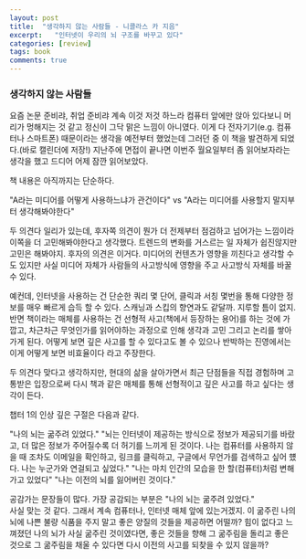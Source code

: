 ```yaml
---
layout: post
title:  "생각하지 않는 사람들 - 니콜라스 카 지음"
excerpt:   "인터넷이 우리의 뇌 구조를 바꾸고 있다"
categories: [review]
tags: book
comments: true
---
```


### 생각하지 않는 사람들
요즘 논문 준비랴, 취업 준비랴 계속 이것 저것 하느라 컴퓨터 앞에만 앉아 있다보니 머리가 멍해지는 것 같고 정신이 그닥 맑은 느낌이 아니였다. 이게 다 전자기기(e.g. 컴퓨터나 스마트폰) 때문이라는 생각을 예전부터 했었는데 그러던 중 이 책을 발견하게 되었다.(바로 캘린더에 저장!) 지난주에 면접이 끝나면 이번주 월요일부터 좀 읽어보자라는 생각을 했고 드디어 어제 잠깐 읽어보았다.

책 내용은 아직까지는 단순하다.

"A라는 미디어를 어떻게 사용하느냐가 관건이다" vs "A라는 미디어를 사용할지 말지부터 생각해봐야한다"

두 의견다 일리가 있는데, 후자쪽 의견이 뭔가 더 전제부터 점검하고 넘어가는 느낌이라 이쪽을 더 고민해봐야한다고 생각했다. 트렌드의 변화를 거스르는 일 자체가 쉽진않지만 고민은 해봐야지. 후자의 의견은 이거다. 미디어의 컨텐츠가 영향을 끼친다고 생각할 수도 있지만 사실 미디어 자체가 사람들의 사고방식에 영향을 주고 사고방식 자체를 바꿀 수 있다.

예컨데, 인터넷을 사용하는 건 단순한 쿼리 몇 단어, 클릭과 서칭 몇번을 통해 다양한 정보를 매우 빠르게 습득 할 수 있다. 스캐닝과 스킵의 향연과도 같달까. 지루할 틈이 없지.
반면 책이라는 매체를 사용하는 건 선형적 사고(책에서 등장하는 용어)를 하는 것에 가깝고, 차근차근 무엇인가를 읽어야하는 과정으로 인해 생각과 고민 그리고 논리를 쌓아가게 된다. 어떻게 보면 깊은 사고를 할 수 있다고도 볼 수 있으나 반박하는 진영에서는 이게 어떻게 보면 비효율이다 라고 주장한다.

두 의견다 맞다고 생각하지만, 현대의 삶을 살아가면서 최근 단점들을 직접 경험하며 고통받은 입장으로써 다시 책과 같은 매체를 통해 선형적이고 깊은 사고를 하고 싶다는 생각이 든다.

챕터 1의 인상 깊은 구절은 다음과 같다.

"나의 뇌는 굶주려 있었다."
"뇌는 인터넷이 제공하는 방식으로 정보가 제공되기를 바랐고, 더 많은 정보가 주어질수록 더 허기를 느끼게 된 것이다. 나는 컴퓨터를 사용하지 않을 때 조차도 이메일을 확인하고, 링크를 클릭하고, 구글에서 무언가를 검색하고 싶어 헀다. 나는 누군가와 연걸되고 싶었다."
"나는 마치 인간의 모습을 한 할(컴퓨터)처럼 변해가고 있었다"
"나는 이전의 뇌를 잃어버린 것이다."

공감가는 문장들이 많다. 가장 공감되는 부분은 "나의 뇌는 굶주려 있었다."   
사실 맞는 것 같다. 그래서 계속 컴퓨터나, 인터넷 매체 앞에 있는거겠지. 이 굶주린 나의 뇌에 나쁜 불량 식품을 주지 말고 좋은 양질의 것들을 제공하면 어떨까? 힘이 없다고 느껴졌던 나의 뇌가 사실 굶주린 것이였다면, 좋은 것들을 향해 그 굶주림을 돌리고 좋은 것으로 그 굶주림을 채울 수 있다면 다시 이전의 사고를 되찾을 수 있지 않을까?
